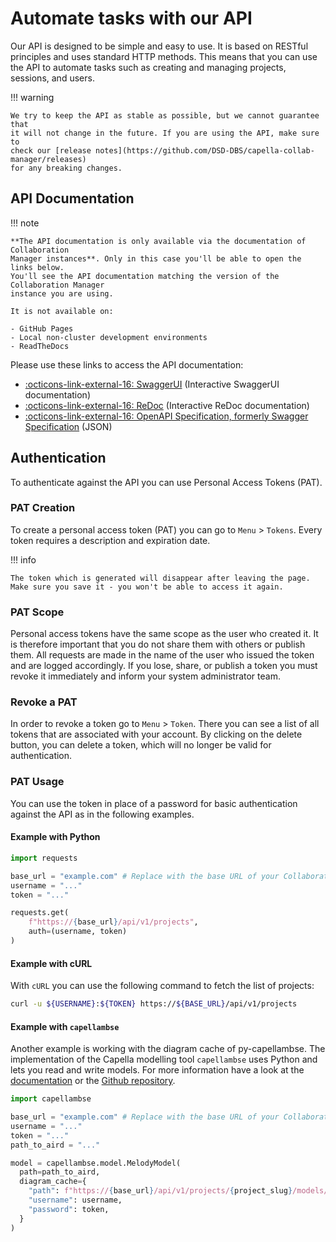<!--
 ~ SPDX-FileCopyrightText: Copyright DB InfraGO AG and contributors
 ~ SPDX-License-Identifier: Apache-2.0
 -->

# Automate tasks with our API

Our API is designed to be simple and easy to use. It is based on RESTful
principles and uses standard HTTP methods. This means that you can use the API
to automate tasks such as creating and managing projects, sessions, and users.

!!! warning

    We try to keep the API as stable as possible, but we cannot guarantee that
    it will not change in the future. If you are using the API, make sure to
    check our [release notes](https://github.com/DSD-DBS/capella-collab-manager/releases)
    for any breaking changes.

## API Documentation

!!! note

    **The API documentation is only available via the documentation of Collaboration
    Manager instances**. Only in this case you'll be able to open the links below.
    You'll see the API documentation matching the version of the Collaboration Manager
    instance you are using.

    It is not available on:

    - GitHub Pages
    - Local non-cluster development environments
    - ReadTheDocs

Please use these links to access the API documentation:

-   [:octicons-link-external-16: SwaggerUI](swagger.md) (Interactive SwaggerUI
    documentation)
-   [:octicons-link-external-16: ReDoc](redoc.md) (Interactive ReDoc
    documentation)
-   [:octicons-link-external-16: OpenAPI Specification, formerly Swagger Specification](openapi.md)
    (JSON)

## Authentication

To authenticate against the API you can use Personal Access Tokens (PAT).

### PAT Creation

To create a personal access token (PAT) you can go to `Menu` > `Tokens`. Every
token requires a description and expiration date.

!!! info

    The token which is generated will disappear after leaving the page.
    Make sure you save it - you won't be able to access it again.

### PAT Scope

Personal access tokens have the same scope as the user who created it. It is
therefore important that you do not share them with others or publish them. All
requests are made in the name of the user who issued the token and are logged
accordingly. If you lose, share, or publish a token you must revoke it
immediately and inform your system administrator team.

### Revoke a PAT

In order to revoke a token go to `Menu` > `Token`. There you can see a list of
all tokens that are associated with your account. By clicking on the delete
button, you can delete a token, which will no longer be valid for
authentication.

### PAT Usage

You can use the token in place of a password for basic authentication against
the API as in the following examples.

#### Example with Python

```py
import requests

base_url = "example.com" # Replace with the base URL of your Collaboration Manager instance
username = "..."
token = "..."

requests.get(
    f"https://{base_url}/api/v1/projects",
    auth=(username, token)
)
```

#### Example with cURL

With `cURL` you can use the following command to fetch the list of projects:

```zsh
curl -u ${USERNAME}:${TOKEN} https://${BASE_URL}/api/v1/projects
```

#### Example with `capellambse`

Another example is working with the diagram cache of py-capellambse. The
implementation of the Capella modelling tool `capellambse` uses Python and lets
you read and write models. For more information have a look at the
[documentation](https://dsd-dbs.github.io/py-capellambse/) or the
[Github repository](https://github.com/DSD-DBS/py-capellambse).

```python
import capellambse

base_url = "example.com" # Replace with the base URL of your Collaboration Manager instance
username = "..."
token = "..."
path_to_aird = "..."

model = capellambse.model.MelodyModel(
  path=path_to_aird,
  diagram_cache={
    "path": f"https://{base_url}/api/v1/projects/{project_slug}/models/{model_slug}/diagrams/%s",
    "username": username,
    "password": token,
  }
)
```
